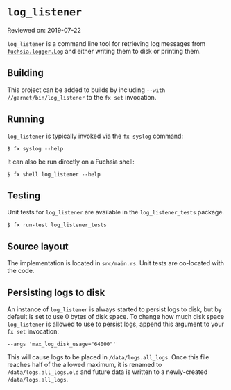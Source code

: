 # `log_listener`

Reviewed on: 2019-07-22

`log_listener` is a command line tool for retrieving log messages from
[`fuchsia.logger.Log`][logger] and either writing them to disk or printing them.

## Building

This project can be added to builds by including `--with
//garnet/bin/log_listener` to the `fx set` invocation.

## Running

`log_listener` is typically invoked via the `fx syslog` command:

```
$ fx syslog --help
```

It can also be run directly on a Fuchsia shell:

```
$ fx shell log_listener --help
```

## Testing

Unit tests for `log_listener` are available in the `log_listener_tests`
package.

```
$ fx run-test log_listener_tests
```

## Source layout

The implementation is located in `src/main.rs`. Unit tests are co-located with
the code.

## Persisting logs to disk

An instance of  `log_listener` is always started to persist logs to disk, but by
default is set to use 0 bytes of disk space. To change how much disk space
`log_listener` is allowed to use to persist logs, append this argument to your
`fx set` invocation:

```
--args 'max_log_disk_usage="64000"'
```

This will cause logs to be placed in `/data/logs.all_logs`. Once this file
reaches half of the allowed maximum, it is renamed to `/data/logs.all_logs.old`
and future data is written to a newly-created `/data/logs.all_logs`.

[logger]: ../../../src/diagnostics/archivist/README.md
